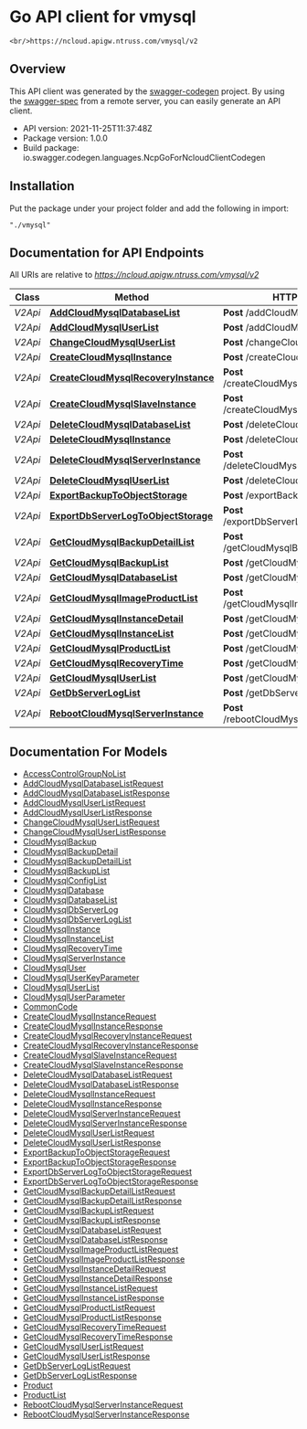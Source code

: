 # Go API client for vmysql

    <br/>https://ncloud.apigw.ntruss.com/vmysql/v2

## Overview
This API client was generated by the [swagger-codegen](https://github.com/swagger-api/swagger-codegen) project.  By using the [swagger-spec](https://github.com/swagger-api/swagger-spec) from a remote server, you can easily generate an API client.

- API version: 2021-11-25T11:37:48Z
- Package version: 1.0.0
- Build package: io.swagger.codegen.languages.NcpGoForNcloudClientCodegen

## Installation
Put the package under your project folder and add the following in import:
```
"./vmysql"
```

## Documentation for API Endpoints

All URIs are relative to *https://ncloud.apigw.ntruss.com/vmysql/v2*

Class | Method | HTTP request | Description
------------ | ------------- | ------------- | -------------
*V2Api* | [**AddCloudMysqlDatabaseList**](docs/V2Api.md#addcloudmysqldatabaselist) | **Post** /addCloudMysqlDatabaseList | 
*V2Api* | [**AddCloudMysqlUserList**](docs/V2Api.md#addcloudmysqluserlist) | **Post** /addCloudMysqlUserList | 
*V2Api* | [**ChangeCloudMysqlUserList**](docs/V2Api.md#changecloudmysqluserlist) | **Post** /changeCloudMysqlUserList | 
*V2Api* | [**CreateCloudMysqlInstance**](docs/V2Api.md#createcloudmysqlinstance) | **Post** /createCloudMysqlInstance | 
*V2Api* | [**CreateCloudMysqlRecoveryInstance**](docs/V2Api.md#createcloudmysqlrecoveryinstance) | **Post** /createCloudMysqlRecoveryInstance | 
*V2Api* | [**CreateCloudMysqlSlaveInstance**](docs/V2Api.md#createcloudmysqlslaveinstance) | **Post** /createCloudMysqlSlaveInstance | 
*V2Api* | [**DeleteCloudMysqlDatabaseList**](docs/V2Api.md#deletecloudmysqldatabaselist) | **Post** /deleteCloudMysqlDatabaseList | 
*V2Api* | [**DeleteCloudMysqlInstance**](docs/V2Api.md#deletecloudmysqlinstance) | **Post** /deleteCloudMysqlInstance | 
*V2Api* | [**DeleteCloudMysqlServerInstance**](docs/V2Api.md#deletecloudmysqlserverinstance) | **Post** /deleteCloudMysqlServerInstance | 
*V2Api* | [**DeleteCloudMysqlUserList**](docs/V2Api.md#deletecloudmysqluserlist) | **Post** /deleteCloudMysqlUserList | 
*V2Api* | [**ExportBackupToObjectStorage**](docs/V2Api.md#exportbackuptoobjectstorage) | **Post** /exportBackupToObjectStorage | 
*V2Api* | [**ExportDbServerLogToObjectStorage**](docs/V2Api.md#exportdbserverlogtoobjectstorage) | **Post** /exportDbServerLogToObjectStorage | 
*V2Api* | [**GetCloudMysqlBackupDetailList**](docs/V2Api.md#getcloudmysqlbackupdetaillist) | **Post** /getCloudMysqlBackupDetailList | 
*V2Api* | [**GetCloudMysqlBackupList**](docs/V2Api.md#getcloudmysqlbackuplist) | **Post** /getCloudMysqlBackupList | 
*V2Api* | [**GetCloudMysqlDatabaseList**](docs/V2Api.md#getcloudmysqldatabaselist) | **Post** /getCloudMysqlDatabaseList | 
*V2Api* | [**GetCloudMysqlImageProductList**](docs/V2Api.md#getcloudmysqlimageproductlist) | **Post** /getCloudMysqlImageProductList | 
*V2Api* | [**GetCloudMysqlInstanceDetail**](docs/V2Api.md#getcloudmysqlinstancedetail) | **Post** /getCloudMysqlInstanceDetail | 
*V2Api* | [**GetCloudMysqlInstanceList**](docs/V2Api.md#getcloudmysqlinstancelist) | **Post** /getCloudMysqlInstanceList | 
*V2Api* | [**GetCloudMysqlProductList**](docs/V2Api.md#getcloudmysqlproductlist) | **Post** /getCloudMysqlProductList | 
*V2Api* | [**GetCloudMysqlRecoveryTime**](docs/V2Api.md#getcloudmysqlrecoverytime) | **Post** /getCloudMysqlRecoveryTime | 
*V2Api* | [**GetCloudMysqlUserList**](docs/V2Api.md#getcloudmysqluserlist) | **Post** /getCloudMysqlUserList | 
*V2Api* | [**GetDbServerLogList**](docs/V2Api.md#getdbserverloglist) | **Post** /getDbServerLogList | 
*V2Api* | [**RebootCloudMysqlServerInstance**](docs/V2Api.md#rebootcloudmysqlserverinstance) | **Post** /rebootCloudMysqlServerInstance | 


## Documentation For Models

 - [AccessControlGroupNoList](docs/AccessControlGroupNoList.md)
 - [AddCloudMysqlDatabaseListRequest](docs/AddCloudMysqlDatabaseListRequest.md)
 - [AddCloudMysqlDatabaseListResponse](docs/AddCloudMysqlDatabaseListResponse.md)
 - [AddCloudMysqlUserListRequest](docs/AddCloudMysqlUserListRequest.md)
 - [AddCloudMysqlUserListResponse](docs/AddCloudMysqlUserListResponse.md)
 - [ChangeCloudMysqlUserListRequest](docs/ChangeCloudMysqlUserListRequest.md)
 - [ChangeCloudMysqlUserListResponse](docs/ChangeCloudMysqlUserListResponse.md)
 - [CloudMysqlBackup](docs/CloudMysqlBackup.md)
 - [CloudMysqlBackupDetail](docs/CloudMysqlBackupDetail.md)
 - [CloudMysqlBackupDetailList](docs/CloudMysqlBackupDetailList.md)
 - [CloudMysqlBackupList](docs/CloudMysqlBackupList.md)
 - [CloudMysqlConfigList](docs/CloudMysqlConfigList.md)
 - [CloudMysqlDatabase](docs/CloudMysqlDatabase.md)
 - [CloudMysqlDatabaseList](docs/CloudMysqlDatabaseList.md)
 - [CloudMysqlDbServerLog](docs/CloudMysqlDbServerLog.md)
 - [CloudMysqlDbServerLogList](docs/CloudMysqlDbServerLogList.md)
 - [CloudMysqlInstance](docs/CloudMysqlInstance.md)
 - [CloudMysqlInstanceList](docs/CloudMysqlInstanceList.md)
 - [CloudMysqlRecoveryTime](docs/CloudMysqlRecoveryTime.md)
 - [CloudMysqlServerInstance](docs/CloudMysqlServerInstance.md)
 - [CloudMysqlUser](docs/CloudMysqlUser.md)
 - [CloudMysqlUserKeyParameter](docs/CloudMysqlUserKeyParameter.md)
 - [CloudMysqlUserList](docs/CloudMysqlUserList.md)
 - [CloudMysqlUserParameter](docs/CloudMysqlUserParameter.md)
 - [CommonCode](docs/CommonCode.md)
 - [CreateCloudMysqlInstanceRequest](docs/CreateCloudMysqlInstanceRequest.md)
 - [CreateCloudMysqlInstanceResponse](docs/CreateCloudMysqlInstanceResponse.md)
 - [CreateCloudMysqlRecoveryInstanceRequest](docs/CreateCloudMysqlRecoveryInstanceRequest.md)
 - [CreateCloudMysqlRecoveryInstanceResponse](docs/CreateCloudMysqlRecoveryInstanceResponse.md)
 - [CreateCloudMysqlSlaveInstanceRequest](docs/CreateCloudMysqlSlaveInstanceRequest.md)
 - [CreateCloudMysqlSlaveInstanceResponse](docs/CreateCloudMysqlSlaveInstanceResponse.md)
 - [DeleteCloudMysqlDatabaseListRequest](docs/DeleteCloudMysqlDatabaseListRequest.md)
 - [DeleteCloudMysqlDatabaseListResponse](docs/DeleteCloudMysqlDatabaseListResponse.md)
 - [DeleteCloudMysqlInstanceRequest](docs/DeleteCloudMysqlInstanceRequest.md)
 - [DeleteCloudMysqlInstanceResponse](docs/DeleteCloudMysqlInstanceResponse.md)
 - [DeleteCloudMysqlServerInstanceRequest](docs/DeleteCloudMysqlServerInstanceRequest.md)
 - [DeleteCloudMysqlServerInstanceResponse](docs/DeleteCloudMysqlServerInstanceResponse.md)
 - [DeleteCloudMysqlUserListRequest](docs/DeleteCloudMysqlUserListRequest.md)
 - [DeleteCloudMysqlUserListResponse](docs/DeleteCloudMysqlUserListResponse.md)
 - [ExportBackupToObjectStorageRequest](docs/ExportBackupToObjectStorageRequest.md)
 - [ExportBackupToObjectStorageResponse](docs/ExportBackupToObjectStorageResponse.md)
 - [ExportDbServerLogToObjectStorageRequest](docs/ExportDbServerLogToObjectStorageRequest.md)
 - [ExportDbServerLogToObjectStorageResponse](docs/ExportDbServerLogToObjectStorageResponse.md)
 - [GetCloudMysqlBackupDetailListRequest](docs/GetCloudMysqlBackupDetailListRequest.md)
 - [GetCloudMysqlBackupDetailListResponse](docs/GetCloudMysqlBackupDetailListResponse.md)
 - [GetCloudMysqlBackupListRequest](docs/GetCloudMysqlBackupListRequest.md)
 - [GetCloudMysqlBackupListResponse](docs/GetCloudMysqlBackupListResponse.md)
 - [GetCloudMysqlDatabaseListRequest](docs/GetCloudMysqlDatabaseListRequest.md)
 - [GetCloudMysqlDatabaseListResponse](docs/GetCloudMysqlDatabaseListResponse.md)
 - [GetCloudMysqlImageProductListRequest](docs/GetCloudMysqlImageProductListRequest.md)
 - [GetCloudMysqlImageProductListResponse](docs/GetCloudMysqlImageProductListResponse.md)
 - [GetCloudMysqlInstanceDetailRequest](docs/GetCloudMysqlInstanceDetailRequest.md)
 - [GetCloudMysqlInstanceDetailResponse](docs/GetCloudMysqlInstanceDetailResponse.md)
 - [GetCloudMysqlInstanceListRequest](docs/GetCloudMysqlInstanceListRequest.md)
 - [GetCloudMysqlInstanceListResponse](docs/GetCloudMysqlInstanceListResponse.md)
 - [GetCloudMysqlProductListRequest](docs/GetCloudMysqlProductListRequest.md)
 - [GetCloudMysqlProductListResponse](docs/GetCloudMysqlProductListResponse.md)
 - [GetCloudMysqlRecoveryTimeRequest](docs/GetCloudMysqlRecoveryTimeRequest.md)
 - [GetCloudMysqlRecoveryTimeResponse](docs/GetCloudMysqlRecoveryTimeResponse.md)
 - [GetCloudMysqlUserListRequest](docs/GetCloudMysqlUserListRequest.md)
 - [GetCloudMysqlUserListResponse](docs/GetCloudMysqlUserListResponse.md)
 - [GetDbServerLogListRequest](docs/GetDbServerLogListRequest.md)
 - [GetDbServerLogListResponse](docs/GetDbServerLogListResponse.md)
 - [Product](docs/Product.md)
 - [ProductList](docs/ProductList.md)
 - [RebootCloudMysqlServerInstanceRequest](docs/RebootCloudMysqlServerInstanceRequest.md)
 - [RebootCloudMysqlServerInstanceResponse](docs/RebootCloudMysqlServerInstanceResponse.md)

